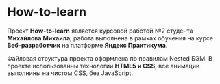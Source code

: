 # How-to-learn

Проект **How-to-learn** является курсовой работой №2 студента **Михайлова Михаила**, работа выполнена в рамках обучения на курсе **Веб-разработчик** на платформе **Яндекс Практикума**. 

Файловая структура проекта оформлена по правилам Nested БЭМ. В проекте использованны технологии **HTML5 и CSS**, все анимации выполнины на чистом CSS, без JavaScript.